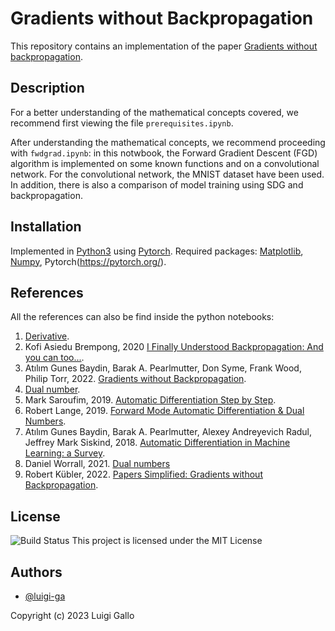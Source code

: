 # Gradients without Backpropagation
This repository contains an implementation of the paper [Gradients without backpropagation](https://arxiv.org/abs/2202.08587). 

## Description
For a better understanding of the mathematical concepts covered, we recommend first viewing the file `prerequisites.ipynb`. 

After understanding the mathematical concepts, we recommend proceeding with `fwdgrad.ipynb`: in this notwbook, the Forward Gradient Descent (FGD) algorithm is implemented on some known functions and on a convolutional network. For the convolutional network, the MNIST dataset have been used. In addition, there is also a comparison of model training using SDG and backpropagation.

## Installation
Implemented in [Python3](https://www.python.org/) using [Pytorch](https://pytorch.org/). 
Required packages: [Matplotlib](https://matplotlib.org/), [Numpy](https://numpy.org/), Pytorch(https://pytorch.org/). 

## References
All the references can also be find inside the python notebooks:
1. [Derivative](https://en.wikipedia.org/wiki/Derivative).
2. Kofi Asiedu Brempong, 2020 [I Finally Understood Backpropagation: And you can too...](https://towardsdatascience.com/i-finally-understood-backpropagation-and-you-can-too-44f7dd98ff52).
3. Atılım Gunes Baydin, Barak A. Pearlmutter, Don Syme, Frank Wood, Philip Torr, 2022. [Gradients without Backpropagation](https://arxiv.org/pdf/2202.08587.pdf).
4. [Dual number](https://en.wikipedia.org/wiki/Dual_number).
5. Mark Saroufim, 2019. [Automatic Differentiation Step by Step](https://marksaroufim.medium.com/automatic-differentiation-step-by-step-24240f97a6e6).
6. Robert Lange, 2019. [Forward Mode Automatic Differentiation & Dual Numbers](https://towardsdatascience.com/forward-mode-automatic-differentiation-dual-numbers-8f47351064bf).
7. Atılım Gunes Baydin, Barak A. Pearlmutter, Alexey Andreyevich Radul, Jeffrey Mark Siskind, 2018. [Automatic Differentiation in Machine Learning: a Survey](https://www.jmlr.org/papers/volume18/17-468/17-468.pdf).
8. Daniel Worrall, 2021. [Dual numbers](https://danielewworrall.github.io/blog/2021/08/dual-numbers/)
9. Robert Kübler, 2022. [Papers Simplified: Gradients without Backpropagation](https://towardsdatascience.com/papers-simplified-gradients-without-backpropagation-96e8533943fc).

## License
![Build Status](https://img.shields.io/github/license/luigi-ga/GradientsWithousBackpropagation)
This project is licensed under the MIT License

## Authors

- [@luigi-ga](https://github.com/luigi-ga)

Copyright (c) 2023 Luigi Gallo
